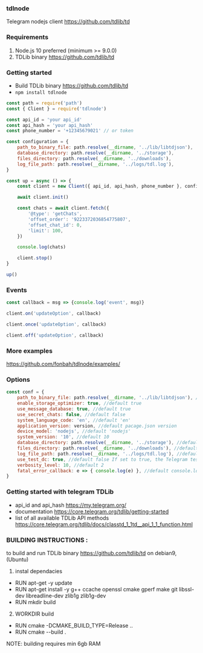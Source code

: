 ### tdlnode
Telegram nodejs client https://github.com/tdlib/td

### Requirements
1. Node.js 10 preferred (minimum >= 9.0.0)
2. TDLib binary https://github.com/tdlib/td

### Getting started
- Build TDLib binary https://github.com/tdlib/td
- `npm install tdlnode`

```js
const path = require('path')
const { Client } = require('tdlnode')

const api_id = 'your api_id'
const api_hash = 'your api_hash'
const phone_number = '+12345679021' // or token

const configuration = {
    path_to_binary_file: path.resolve(__dirname, '../lib/libtdjson'),
    database_directory: path.resolve(__dirname, '../storage'),
    files_directory: path.resolve(__dirname, '../downloads'),
    log_file_path: path.resolve(__dirname, '../logs/tdl.log'),
}

const up = async () => {
    const client = new Client({ api_id, api_hash, phone_number }, configuration)

    await client.init()

    const chats = await client.fetch({
        '@type': 'getChats',
        'offset_order': '9223372036854775807',
        'offset_chat_id': 0,
        'limit': 100,
    })

    console.log(chats)

    client.stop()
}

up()
```

### Events
```js
const callback = msg => {console.log('event', msg)}

client.on('updateOption', callback)

client.once('updateOption', callback)

client.off('updateOption', callback)
```

### More examples
https://github.com/fonbah/tdlnode/examples/

### Options
```js
const conf = {
    path_to_binary_file: path.resolve(__dirname, '../lib/libtdjson'), //default 'libtdjson'
    enable_storage_optimizer: true, //default true
    use_message_database: true, //default true
    use_secret_chats: false, //default false
    system_language_code: 'en', //default 'en'
    application_version: version, //default pacage.json version
    device_model: 'nodejs', //default 'nodejs'
    system_version: '10', //default 10
    database_directory: path.resolve(__dirname, '../storage'), //default './storage'
    files_directory: path.resolve(__dirname, '../downloads'), //default './downloads'
    log_file_path: path.resolve(__dirname, '../logs/tdl.log'), //default './logs/tdl.log'
    use_test_dc: true, //default false If set to true, the Telegram test environment will be used instead of the production environment. 
    verbosity_level: 10, //default 2
    fatal_error_callback: e => { console.log(e) }, //default console.log
}
```

### Getting started with telegram TDLib
- api_id and api_hash https://my.telegram.org/
- documentation https://core.telegram.org/tdlib/getting-started
- list of all available TDLib API methods https://core.telegram.org/tdlib/docs/classtd_1_1td__api_1_1_function.html

### BUILDING INSTRUCTIONS  :

to build and run TDLib binary https://github.com/tdlib/td on debian9, (Ubuntu)

1. instal dependacies
- RUN apt-get -y update
- RUN apt-get install -y g++ ccache openssl cmake gperf make git libssl-dev libreadline-dev zlib1g zlib1g-dev
- RUN mkdir build

2. WORKDIR build
- RUN cmake -DCMAKE_BUILD_TYPE=Release ..
- RUN cmake --build .

NOTE: building requires min 6gb RAM
